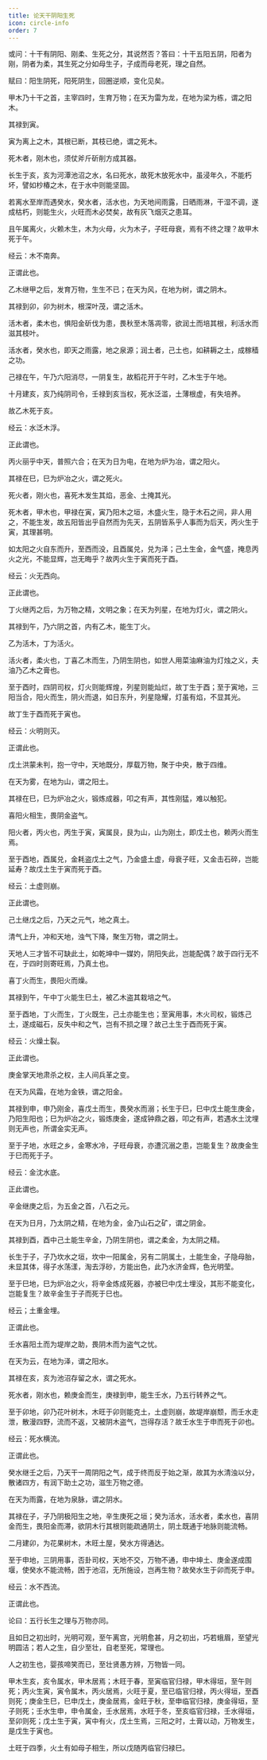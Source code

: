 ```yaml
---
title: 论天干阴阳生死
icon: circle-info
order: 7
---
```


或问：十干有阴阳、刚柔、生死之分，其说然否？答曰：十干五阳五阴，阳者为刚，阴者为柔，其生死之分如母生子，子成而母老死，理之自然。

赋曰：阳生阴死，阳死阴生，回圈逆顺，变化见矣。

甲木乃十干之首，主宰四时，生育万物；在天为雷为龙，在地为梁为栋，谓之阳木。

其禄到寅。

寅为离上之木，其根已断，其枝已绝，谓之死木。

死木者，刚木也，须仗斧斤斫削方成其器。

长生于亥，亥为河潭池沼之水，名曰死水，故死木放死水中，虽浸年久，不能朽坏，譬如杪椿之木，在于水中则能坚固。

若离水至岸而遇癸水，癸水者，活水也，为天地间雨露，日晒雨淋，干湿不调，遂成枯朽，则能生火，火旺而木必焚矣，故有灰飞烟灭之患耳。

且午属离火，火赖木生，木为火母，火为木子，子旺母衰，焉有不终之理？故甲木死于午。

经云：木不南奔。

正谓此也。

乙木继甲之后，发育万物，生生不已；在天为风，在地为树，谓之阴木。

其禄到卯，卯为树木，根深叶茂，谓之活木。

活木者，柔木也，惧阳金斫伐为患，畏秋至木落凋零，欲润土而培其根，利活水而滋其枝叶。

活水者，癸水也，即天之雨露，地之泉源；润土者，己土也，如耕耨之土，成稼穑之功。

己禄在午，午乃六阳消尽，一阴复生，故稻花开于午时，乙木生于午地。

十月建亥，亥乃纯阴司令，壬禄到亥当权，死水泛滥，土薄根虚，有失培养。

故乙木死于亥。

经云：水泛木浮。

正此谓也。

丙火丽乎中天，普照六合；在天为日为电，在地为炉为冶，谓之阳火。

其禄在巳，巳为炉冶之火，谓之死火。

死火者，刚火也，喜死木发生其焰，恶金、土掩其光。

死木者，甲木也，甲禄在寅，寅乃阳木之垣，木盛火生，隐于木石之间，非人用之，不能生发，故五阳皆出乎自然而为先天，五阴皆系乎人事而为后天，丙火生于寅，其理甚明。

如太阳之火自东而升，至西而没，且酉属兑，兑为泽；己土生金，金气盛，掩息丙火之光，不能显辉，岂无晦乎？故丙火生于寅而死于酉。

经云：火无西向。

正此谓也。

丁火继丙之后，为万物之精，文明之象；在天为列星，在地为灯火，谓之阴火。

其禄到午，乃六阴之首，内有乙木，能生丁火。

乙为活木，丁为活火。

活火者，柔火也，丁喜乙木而生，乃阴生阴也，如世人用菜油麻油为灯烛之义，夫油乃乙木之膏也。

至于酉时，四阴司权，灯火则能辉煌，列星则能灿烂，故丁生于酉；至于寅地，三阳当合，阳火而生，阴火而退，如日东升，列星隐耀，灯虽有焰，不显其光。

故丁生于酉而死于寅也。

经云：火明则灭。

正谓此也。

戊土洪蒙未判，抱一守中，天地既分，厚载万物，聚于中央，散于四维。

在天为雾，在地为山，谓之阳土。

其禄在巳，巳为炉冶之火，锻炼成器，叩之有声，其性刚猛，难以触犯。

喜阳火相生，畏阴金盗气。

阳火者，丙火也，丙生于寅，寅属艮，艮为山，山为刚土，即戊土也，赖丙火而生焉。

至于酉地，酉属兑，金耗盗戊土之气，乃金盛土虚，母衰子旺，又金击石碎，岂能延寿？故戊土生于寅而死于酉。

经云：土虚则崩。

正此谓也。

己土继戊之后，乃天之元气，地之真土。

清气上升，冲和天地，浊气下降，聚生万物，谓之阴土。

天地人三才皆不可缺此土，如乾坤中一媒妁，阴阳失此，岂能配偶？故于四行无不在，于四时则寄旺焉，乃真土也。

喜丁火而生，畏阳火而燥。

其禄到午，午中丁火能生巳土，被乙木盗其栽培之气。

至于酉地，丁火而生，丁火既生，己土亦能生也；至寅用事，木火司权，锻炼己土，遂成磁石，反失中和之气，岂有不损之理？故己土生于酉而死于寅。

经云：火燥土裂。

正此谓也。

庚金掌天地肃杀之权，主人间兵革之变。

在天为风霜，在地为金铁，谓之阳金。

其禄到申，申乃刚金，喜戊土而生，畏癸水而溺；长生于巳，巳中戊土能生庚金，乃阳生阳也；巳为炉冶之火，锻炼庚金，遂成钟鼎之器，叩之有声，若遇水土沈埋则无声也，所谓金实无声。

至于子地，水旺之乡，金寒水冷，子旺母衰，亦遭沉溺之患，岂能复生？故庚金生于巳而死于子。

经云：金沈水底。

正此谓也。

辛金继庚之后，为五金之首，八石之元。

在天为日月，乃太阴之精，在地为金，金乃山石之矿，谓之阴金。

其禄到酉，酉中己土能生辛金，乃阴生阴也，谓之柔金，为太阴之精。

长生于子，子乃坎水之垣，坎中一阳属金，另有二阴属土，土能生金，子隐母胎，未显其体，得子水荡漾，淘去浮砂，方能出色，此乃水济金辉，色光明莹。

至于巳地，巳为炉冶之火，将辛金炼成死器，亦被巳中戊土埋没，其形不能变化，岂能复生？故辛金生于子而死于巳也。

经云；土重金埋。

正谓此也。

壬水喜阳土而为堤岸之助，畏阴木而为盗气之忧。

在天为云，在地为泽，谓之阳水。

其禄在亥，亥为池沼存留之水，谓之死水。

死水者，刚水也，赖庚金而生，庚禄到申，能生壬水，乃五行转养之气。

至于卯地，卯乃花叶树木，木旺于卯则能克土，土虚则崩，故堤岸崩颓，而壬水走泄，散漫四野，流而不返，又被阴木盗气，岂得存活？故壬水生于申而死于卯也。

经云：死水横流。

正谓此也。

癸水继壬之后，乃天干一周阴阳之气，成于终而反于始之渐，故其为水清浊以分，散诸四方，有润下助土之功，滋生万物之德。

在天为雨露，在地为泉脉，谓之阴水。

其禄在子，子乃阴极阳生之地，辛生庚死之垣；癸为活水，活水者，柔水也，喜阴金而生，畏阳金而滞，欲阴木行其根则能疏通阴土，阴土既通于地脉则能流畅。

二月建卯，为花果树木，木旺土屋，癸水方得通达。

至于申地，三阴用事，否卦司权，天地不交，万物不通，申中坤土、庚金遂成围堰，使癸水不能流畅，困于池沼，无所施设，岂再生物？故癸水生于卯而死于申。

经云：水不西流。

正谓此也。

论曰：五行长生之理与万物亦同。

且如日之初出时，光明可观，至午离宫，光明愈甚，月之初出，巧若蛾眉，至望光明圆洁；若人之生，自少至壮，自老至死，常理也。

人之初生也，婴孩啼笑而已，至壮贤愚方辨，万物皆一同。

甲木生亥，亥令属水，甲木居焉；木旺于春，至寅临官归禄，甲木得垣，至午则死；丙火生寅，寅令属木，丙火居焉，火旺于夏，至已临官归禄，丙火得垣，至酉则死；庚金生巳，巳申戊土，庚金居焉，金旺于秋，至申临官归禄，庚金得垣，至子则死；壬水生申，申令属金，壬水居焉，水旺于冬，至亥临官归禄，壬水得垣，至卯则死；戊土生于寅，寅中有火，戊土生焉，三阳之时，土膏以动，万物发生，是戊生于寅也。

土旺于四季，火土有如母子相生，所以戊随丙临官归禄巳。

